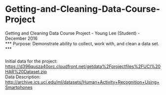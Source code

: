 # Getting-and-Cleaning-Data-Course-Project
Getting and Cleaning Data Course Project - Young Lee (Student) - December 2016  
*** Purpose:  Demonstrate ability to collect, work with, and clean a data set. ***   
###
Initial data for the project: https://d396qusza40orc.cloudfront.net/getdata%2Fprojectfiles%2FUCI%20HAR%20Dataset.zip   
Data Description:  
http://archive.ics.uci.edu/ml/datasets/Human+Activity+Recognition+Using+Smartphones  

